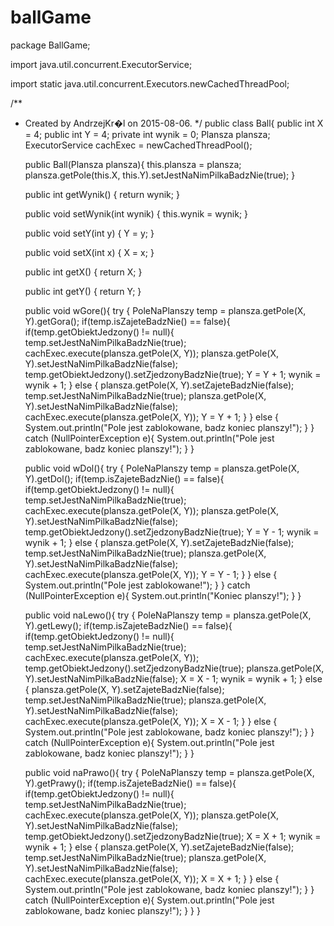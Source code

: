 # ballGame
package BallGame;

import java.util.concurrent.ExecutorService;

import static java.util.concurrent.Executors.newCachedThreadPool;

/**
 * Created by AndrzejKr�l on 2015-08-06.
 */
public class Ball{
    public int X = 4;
    public int Y = 4;
    private int wynik = 0;
    Plansza plansza;
    ExecutorService cachExec = newCachedThreadPool();

    public Ball(Plansza plansza){
        this.plansza = plansza;
        plansza.getPole(this.X, this.Y).setJestNaNimPilkaBadzNie(true);
    }

    public int getWynik() {
        return wynik;
    }

    public void setWynik(int wynik) {
        this.wynik = wynik;
    }

    public void setY(int y) {
        Y = y;
    }

    public void setX(int x) {
        X = x;
    }

    public int getX() {
        return X;
    }

    public int getY() {
        return Y;
    }

    public void wGore(){
        try {
            PoleNaPlanszy temp = plansza.getPole(X, Y).getGora();
            if(temp.isZajeteBadzNie() == false){
                if(temp.getObiektJedzony() != null){
                    temp.setJestNaNimPilkaBadzNie(true);
                    cachExec.execute(plansza.getPole(X, Y));
                    plansza.getPole(X, Y).setJestNaNimPilkaBadzNie(false);
                    temp.getObiektJedzony().setZjedzonyBadzNie(true);
                    Y = Y + 1;
                    wynik = wynik + 1;
                }
                else {
                    plansza.getPole(X, Y).setZajeteBadzNie(false);
                    temp.setJestNaNimPilkaBadzNie(true);
                    plansza.getPole(X, Y).setJestNaNimPilkaBadzNie(false);
                    cachExec.execute(plansza.getPole(X, Y));
                    Y = Y + 1;
                }
            }
            else {
                System.out.println("Pole jest zablokowane, badz koniec planszy!");
            }
        }
        catch (NullPointerException e){
            System.out.println("Pole jest zablokowane, badz koniec planszy!");
        }
    }

    public void wDol(){
        try {
            PoleNaPlanszy temp = plansza.getPole(X, Y).getDol();
            if(temp.isZajeteBadzNie() == false){
                if(temp.getObiektJedzony() != null){
                    temp.setJestNaNimPilkaBadzNie(true);
                    cachExec.execute(plansza.getPole(X, Y));
                    plansza.getPole(X, Y).setJestNaNimPilkaBadzNie(false);
                    temp.getObiektJedzony().setZjedzonyBadzNie(true);
                    Y = Y - 1;
                    wynik = wynik + 1;
                }
                else {
                    plansza.getPole(X, Y).setZajeteBadzNie(false);
                    temp.setJestNaNimPilkaBadzNie(true);
                    plansza.getPole(X, Y).setJestNaNimPilkaBadzNie(false);
                    cachExec.execute(plansza.getPole(X, Y));
                    Y = Y - 1;
                }
            }
            else {
                System.out.println("Pole jest zablokowane!");
            }
        }
        catch (NullPointerException e){
            System.out.println("Koniec planszy!");
        }
    }

    public void naLewo(){
        try {
            PoleNaPlanszy temp = plansza.getPole(X, Y).getLewy();
            if(temp.isZajeteBadzNie() == false){
                if(temp.getObiektJedzony() != null){
                    temp.setJestNaNimPilkaBadzNie(true);
                    cachExec.execute(plansza.getPole(X, Y));
                    temp.getObiektJedzony().setZjedzonyBadzNie(true);
                    plansza.getPole(X, Y).setJestNaNimPilkaBadzNie(false);
                    X = X - 1;
                    wynik = wynik + 1;
                }
                else {
                    plansza.getPole(X, Y).setZajeteBadzNie(false);
                    temp.setJestNaNimPilkaBadzNie(true);
                    plansza.getPole(X, Y).setJestNaNimPilkaBadzNie(false);
                    cachExec.execute(plansza.getPole(X, Y));
                    X = X - 1;
                }
            }
            else {
                System.out.println("Pole jest zablokowane, badz koniec planszy!");
            }
        }
        catch (NullPointerException e){
            System.out.println("Pole jest zablokowane, badz koniec planszy!");
        }
    }

    public void naPrawo(){
        try {
            PoleNaPlanszy temp = plansza.getPole(X, Y).getPrawy();
            if(temp.isZajeteBadzNie() == false){
                if(temp.getObiektJedzony() != null){
                    temp.setJestNaNimPilkaBadzNie(true);
                    cachExec.execute(plansza.getPole(X, Y));
                    plansza.getPole(X, Y).setJestNaNimPilkaBadzNie(false);
                    temp.getObiektJedzony().setZjedzonyBadzNie(true);
                    X = X + 1;
                    wynik = wynik + 1;
                }
                else {
                    plansza.getPole(X, Y).setZajeteBadzNie(false);
                    temp.setJestNaNimPilkaBadzNie(true);
                    plansza.getPole(X, Y).setJestNaNimPilkaBadzNie(false);
                    cachExec.execute(plansza.getPole(X, Y));
                    X = X + 1;
                }
            }
            else {
                System.out.println("Pole jest zablokowane, badz koniec planszy!");
            }
        }
        catch (NullPointerException e){
            System.out.println("Pole jest zablokowane, badz koniec planszy!");
        }
    }
}
